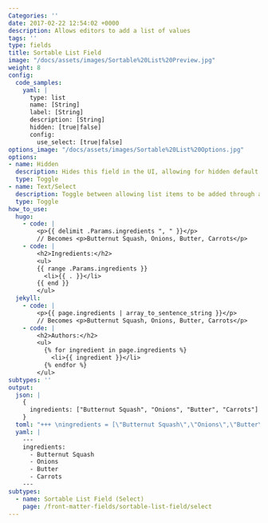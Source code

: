 ```yaml
---
Categories: ''
date: 2017-02-22 12:54:02 +0000
description: Allows editors to add a list of values
tags: ''
type: fields
title: Sortable List Field
image: "/docs/assets/images/Sortable%20List%20Preview.jpg"
weight: 8
config:
  code_samples:
    yaml: |
      type: list
      name: [String]
      label: [String]
      description: [String]
      hidden: [true|false]
      config:
        use_select: [true|false]
options_image: "/docs/assets/images/Sortable%20List%20Options.jpg"
options:
- name: Hidden
  description: Hides this field in the UI, allowing for hidden default values.
  type: Toggle
- name: Text/Select
  description: Toggle between allowing list items to be added through a text field, or a select field with pre-defined options.
  type: Toggle
how_to_use:
  hugo:
    - code: |
        <p>{{ delimit .Params.ingredients ", " }}</p>
        // Becomes <p>Butternut Squash, Onions, Butter, Carrots</p>
    - code: |
        <h2>Ingredients:</h2>
        <ul>
        {{ range .Params.ingredients }}
          <li>{{ . }}</li>
        {{ end }}
        </ul> 
  jekyll: 
    - code: |
        <p>{{ page.ingredients | array_to_sentence_string }}</p>
        // Becomes <p>Butternut Squash, Onions, Butter, Carrots</p>
    - code: |
        <h2>Authors:</h2>
        <ul>
          {% for ingredient in page.ingredients %}
            <li>{{ ingredient }}</li>
          {% endfor %}
        </ul> 
subtypes: ''
output:
  json: |
    {
      ingredients: ["Butternut Squash", "Onions", "Butter", "Carrots"]
    }
  toml: "+++ \ningredients = [\"Butternut Squash\",\"Onions\",\"Butter\",\"Carrots\"]\n+++ \n"
  yaml: |
    ---
    ingredients:
      - Butternut Squash
      - Onions
      - Butter
      - Carrots
    ---
subtypes:
  - name: Sortable List Field (Select)
    page: /front-matter-fields/sortable-list-field/select
---
```

